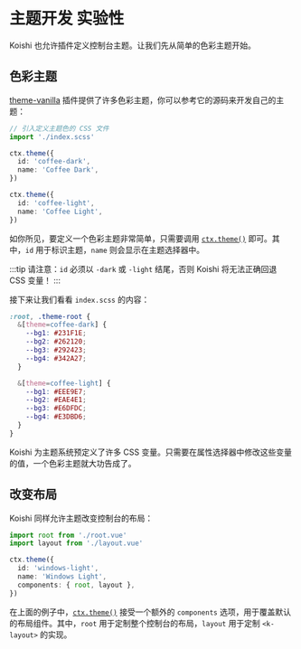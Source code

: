 # 主题开发 <badge type="warning">实验性</badge>

Koishi 也允许插件定义控制台主题。让我们先从简单的色彩主题开始。

## 色彩主题

[theme-vanilla](https://github.com/koishijs/koishi-plugin-theme-vanilla) 插件提供了许多色彩主题，你可以参考它的源码来开发自己的主题：

```ts
// 引入定义主题色的 CSS 文件
import './index.scss'

ctx.theme({
  id: 'coffee-dark',
  name: 'Coffee Dark',
})

ctx.theme({
  id: 'coffee-light',
  name: 'Coffee Light',
})
```

如你所见，要定义一个色彩主题非常简单，只需要调用 [`ctx.theme()`](../../api/console/context.md#ctx-theme) 即可。其中，`id` 用于标识主题，`name` 则会显示在主题选择器中。

:::tip
请注意：`id` 必须以 `-dark` 或 `-light` 结尾，否则 Koishi 将无法正确回退 CSS 变量！
:::

接下来让我们看看 `index.scss` 的内容：

```scss
:root, .theme-root {
  &[theme=coffee-dark] {
    --bg1: #231F1E;
    --bg2: #262120;
    --bg3: #292423;
    --bg4: #342A27;
  }

  &[theme=coffee-light] {
    --bg1: #EEE9E7;
    --bg2: #EAE4E1;
    --bg3: #E6DFDC;
    --bg4: #E3DBD6;
  }
}
```

Koishi 为主题系统预定义了许多 CSS 变量。只需要在属性选择器中修改这些变量的值，一个色彩主题就大功告成了。

## 改变布局

Koishi 同样允许主题改变控制台的布局：

```ts
import root from './root.vue'
import layout from './layout.vue'

ctx.theme({
  id: 'windows-light',
  name: 'Windows Light',
  components: { root, layout },
})
```

在上面的例子中，[`ctx.theme()`](../../api/console/context.md#ctx-theme) 接受一个额外的 `components` 选项，用于覆盖默认的布局组件。其中，`root` 用于定制整个控制台的布局，`layout` 用于定制 `<k-layout>` 的实现。
